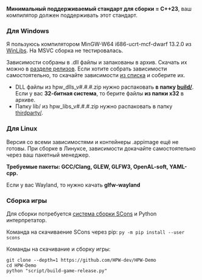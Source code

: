 **Минимальный поддерживаемый стандарт для сборки = C++23**, ваш компилятор должен поддерживать этот стандарт.

### Для Windows

Я пользуюсь компилятором MinGW-W64 i686-ucrt-mcf-dwarf 13.2.0 из [WinLibs](https://winlibs.com/). На MSVC сборка не тестировалась.

Зависимости собраны в .dll файлы и запакованы в архив. Скачать их можно в [разделе релизов](https://github.com/HPW-dev/HPW-Demo/releases). Если хотите собрать зависимости самостоятельно, то скачайте зависимости [из списка](../version.txt) и соберите их.
- DLL файлы из hpw_dlls_v#.#.#.zip нужно распаковать **в папку [build/](../build/)**. Если у вас **32-битная система**, то берите файлы **из папки x32** в архиве.
- Папку lib/ из hpw_libs_v#.#.#.zip нужно распаковать в папку [thirdparty/](../thirdparty/).

### Для Linux

Версия со всеми зависимостями и контейнеры .appimage ещё не готовы. При сборке в Линуксе, зависимости докачайте самостоятельно через ваш пакетный менеджер. 

**Требуемые пакеты: GCC/Clang, GLEW, GLFW3, OpenAL-soft, YAML-cpp.**

Если у вас Wayland, то нужно качать **glfw-wayland**

### Сборка игры

Для сборки потребуется [система сборки SCons](https://scons.org/) и Python интерпретатор.

Команда на скачиваение SCons через pip: ```py -m pip install --user scons```

Команды на скачивание и сборку игры:
```
git clone --depth=1 https://github.com/HPW-dev/HPW-Demo
cd HPW-Demo
python "script/build-game-release.py"
```
